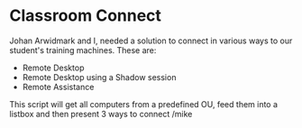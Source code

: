 # Classroom Connect
Johan Arwidmark and I, needed a solution to connect in various ways to our student's training machines.
These are:
- Remote Desktop
- Remote Desktop using a Shadow session
- Remote Assistance

This script will get all computers from a predefined OU, feed them into a listbox and then present 3 ways to connect
/mike

